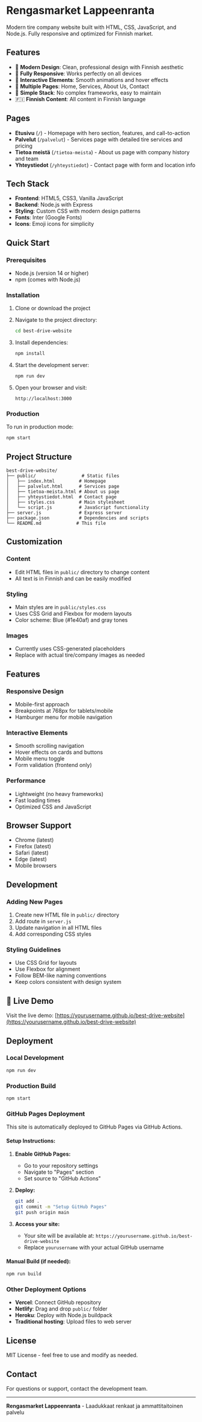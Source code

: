 # Rengasmarket Lappeenranta

Modern tire company website built with HTML, CSS, JavaScript, and Node.js. Fully responsive and optimized for Finnish market.

## Features

- 🚗 **Modern Design**: Clean, professional design with Finnish aesthetic
- 📱 **Fully Responsive**: Works perfectly on all devices
- 🎨 **Interactive Elements**: Smooth animations and hover effects
- 📄 **Multiple Pages**: Home, Services, About Us, Contact
- 🔧 **Simple Stack**: No complex frameworks, easy to maintain
- 🇫🇮 **Finnish Content**: All content in Finnish language

## Pages

- **Etusivu** (`/`) - Homepage with hero section, features, and call-to-action
- **Palvelut** (`/palvelut`) - Services page with detailed tire services and pricing
- **Tietoa meistä** (`/tietoa-meista`) - About us page with company history and team
- **Yhteystiedot** (`/yhteystiedot`) - Contact page with form and location info

## Tech Stack

- **Frontend**: HTML5, CSS3, Vanilla JavaScript
- **Backend**: Node.js with Express
- **Styling**: Custom CSS with modern design patterns
- **Fonts**: Inter (Google Fonts)
- **Icons**: Emoji icons for simplicity

## Quick Start

### Prerequisites

- Node.js (version 14 or higher)
- npm (comes with Node.js)

### Installation

1. Clone or download the project
2. Navigate to the project directory:

   ```bash
   cd best-drive-website
   ```

3. Install dependencies:

   ```bash
   npm install
   ```

4. Start the development server:

   ```bash
   npm run dev
   ```

5. Open your browser and visit:
   ```
   http://localhost:3000
   ```

### Production

To run in production mode:

```bash
npm start
```

## Project Structure

```
best-drive-website/
├── public/                 # Static files
│   ├── index.html         # Homepage
│   ├── palvelut.html      # Services page
│   ├── tietoa-meista.html # About us page
│   ├── yhteystiedot.html  # Contact page
│   ├── styles.css         # Main stylesheet
│   └── script.js          # JavaScript functionality
├── server.js              # Express server
├── package.json           # Dependencies and scripts
└── README.md             # This file
```

## Customization

### Content

- Edit HTML files in `public/` directory to change content
- All text is in Finnish and can be easily modified

### Styling

- Main styles are in `public/styles.css`
- Uses CSS Grid and Flexbox for modern layouts
- Color scheme: Blue (#1e40af) and gray tones

### Images

- Currently uses CSS-generated placeholders
- Replace with actual tire/company images as needed

## Features

### Responsive Design

- Mobile-first approach
- Breakpoints at 768px for tablets/mobile
- Hamburger menu for mobile navigation

### Interactive Elements

- Smooth scrolling navigation
- Hover effects on cards and buttons
- Mobile menu toggle
- Form validation (frontend only)

### Performance

- Lightweight (no heavy frameworks)
- Fast loading times
- Optimized CSS and JavaScript

## Browser Support

- Chrome (latest)
- Firefox (latest)
- Safari (latest)
- Edge (latest)
- Mobile browsers

## Development

### Adding New Pages

1. Create new HTML file in `public/` directory
2. Add route in `server.js`
3. Update navigation in all HTML files
4. Add corresponding CSS styles

### Styling Guidelines

- Use CSS Grid for layouts
- Use Flexbox for alignment
- Follow BEM-like naming conventions
- Keep colors consistent with design system

## 🚀 Live Demo

Visit the live demo: [https://yourusername.github.io/best-drive-website](https://yourusername.github.io/best-drive-website)

## Deployment

### Local Development

```bash
npm run dev
```

### Production Build

```bash
npm start
```

### GitHub Pages Deployment

This site is automatically deployed to GitHub Pages via GitHub Actions.

#### Setup Instructions:

1. **Enable GitHub Pages:**

   - Go to your repository settings
   - Navigate to "Pages" section
   - Set source to "GitHub Actions"

2. **Deploy:**

   ```bash
   git add .
   git commit -m "Setup GitHub Pages"
   git push origin main
   ```

3. **Access your site:**
   - Your site will be available at: `https://yourusername.github.io/best-drive-website`
   - Replace `yourusername` with your actual GitHub username

#### Manual Build (if needed):

```bash
npm run build
```

### Other Deployment Options

- **Vercel**: Connect GitHub repository
- **Netlify**: Drag and drop `public/` folder
- **Heroku**: Deploy with Node.js buildpack
- **Traditional hosting**: Upload files to web server

## License

MIT License - feel free to use and modify as needed.

## Contact

For questions or support, contact the development team.

---

**Rengasmarket Lappeenranta** - Laadukkaat renkaat ja ammattitaitoinen palvelu

